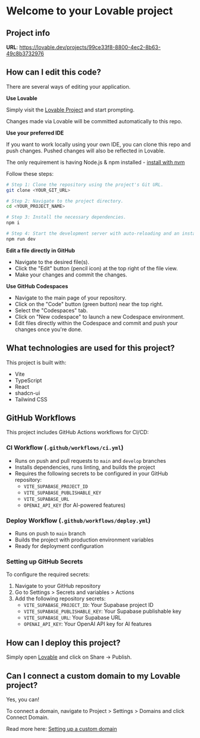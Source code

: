 # Welcome to your Lovable project

## Project info

**URL**: https://lovable.dev/projects/99ce33f8-8800-4ec2-8b63-49c8b3732976

## How can I edit this code?

There are several ways of editing your application.

**Use Lovable**

Simply visit the [Lovable Project](https://lovable.dev/projects/99ce33f8-8800-4ec2-8b63-49c8b3732976) and start prompting.

Changes made via Lovable will be committed automatically to this repo.

**Use your preferred IDE**

If you want to work locally using your own IDE, you can clone this repo and push changes. Pushed changes will also be reflected in Lovable.

The only requirement is having Node.js & npm installed - [install with nvm](https://github.com/nvm-sh/nvm#installing-and-updating)

Follow these steps:

```sh
# Step 1: Clone the repository using the project's Git URL.
git clone <YOUR_GIT_URL>

# Step 2: Navigate to the project directory.
cd <YOUR_PROJECT_NAME>

# Step 3: Install the necessary dependencies.
npm i

# Step 4: Start the development server with auto-reloading and an instant preview.
npm run dev
```

**Edit a file directly in GitHub**

- Navigate to the desired file(s).
- Click the "Edit" button (pencil icon) at the top right of the file view.
- Make your changes and commit the changes.

**Use GitHub Codespaces**

- Navigate to the main page of your repository.
- Click on the "Code" button (green button) near the top right.
- Select the "Codespaces" tab.
- Click on "New codespace" to launch a new Codespace environment.
- Edit files directly within the Codespace and commit and push your changes once you're done.

## What technologies are used for this project?

This project is built with:

- Vite
- TypeScript
- React
- shadcn-ui
- Tailwind CSS

## GitHub Workflows

This project includes GitHub Actions workflows for CI/CD:

### CI Workflow (`.github/workflows/ci.yml`)
- Runs on push and pull requests to `main` and `develop` branches
- Installs dependencies, runs linting, and builds the project
- Requires the following secrets to be configured in your GitHub repository:
  - `VITE_SUPABASE_PROJECT_ID`
  - `VITE_SUPABASE_PUBLISHABLE_KEY`
  - `VITE_SUPABASE_URL`
  - `OPENAI_API_KEY` (for AI-powered features)

### Deploy Workflow (`.github/workflows/deploy.yml`)
- Runs on push to `main` branch
- Builds the project with production environment variables
- Ready for deployment configuration

### Setting up GitHub Secrets

To configure the required secrets:

1. Navigate to your GitHub repository
2. Go to Settings > Secrets and variables > Actions
3. Add the following repository secrets:
   - `VITE_SUPABASE_PROJECT_ID`: Your Supabase project ID
   - `VITE_SUPABASE_PUBLISHABLE_KEY`: Your Supabase publishable key
   - `VITE_SUPABASE_URL`: Your Supabase URL
   - `OPENAI_API_KEY`: Your OpenAI API key for AI features

## How can I deploy this project?

Simply open [Lovable](https://lovable.dev/projects/99ce33f8-8800-4ec2-8b63-49c8b3732976) and click on Share -> Publish.

## Can I connect a custom domain to my Lovable project?

Yes, you can!

To connect a domain, navigate to Project > Settings > Domains and click Connect Domain.

Read more here: [Setting up a custom domain](https://docs.lovable.dev/tips-tricks/custom-domain#step-by-step-guide)
